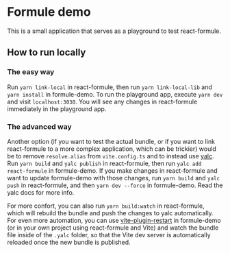 # Formule demo

This is a small application that serves as a playground to test react-formule.

## How to run locally

### The easy way

Run `yarn link-local` in react-formule, then run `yarn link-local-lib` and `yarn install` in formule-demo. To run the playground app, execute `yarn dev` and visit `localhost:3030`. You will see any changes in react-formule immediately in the playground app.

### The advanced way

Another option (if you want to test the actual bundle, or if you want to link react-formule to a more complex application, which can be trickier) would be to remove `resolve.alias` from `vite.config.ts` and to instead use [yalc](https://www.google.com/url?sa=t&rct=j&q=&esrc=s&source=web&cd=&ved=2ahUKEwiEh4L_nMuCAxWG6gIHHYMAB38QFnoECAsQAQ&url=https%3A%2F%2Fgithub.com%2Fwclr%2Fyalc&usg=AOvVaw0iR17wRcI1T2OQnWaU1BUh&opi=89978449). Run `yarn build` and `yalc publish` in react-formule, then run `yalc add react-formule` in formule-demo. If you make changes in react-formule and want to update formule-demo with those changes, run `yarn build` and `yalc push` in react-formule, and then `yarn dev --force` in formule-demo. Read the yalc docs for more info.

For more confort, you can also run `yarn build:watch` in react-formule, which will rebuild the bundle and push the changes to yalc automatically. For even more automation, you can use [vite-plugin-restart](https://github.com/antfu/vite-plugin-restart) in formule-demo (or in your own project using react-formule and Vite) and watch the bundle file inside of the `.yalc` folder, so that the Vite dev server is automatically reloaded once the new bundle is published.
